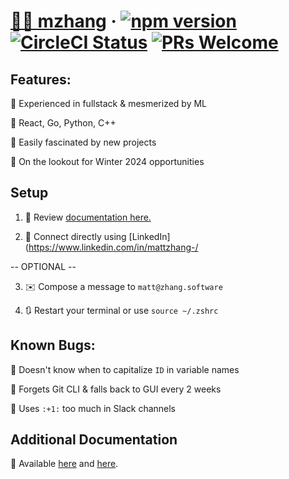 # [🧑‍💻 mzhang](https://zhang.software/) &middot; [![npm version](https://img.shields.io/npm/v/react.svg?style=flat)](https://www.npmjs.com/package/react) [![CircleCI Status](https://circleci.com/gh/facebook/react.svg?style=shield&circle-token=:circle-token)](https://circleci.com/gh/facebook/react) [![PRs Welcome](https://img.shields.io/badge/PRs-welcome-brightgreen.svg)](https://reactjs.org/docs/how-to-contribute.html#your-first-pull-request)

## Features:

🥞 Experienced in fullstack & mesmerized by ML

🦎 React, Go, Python, C++

💫 Easily fascinated by new projects

🔭 On the lookout for Winter 2024 opportunities

## Setup

1. 📰 Review [documentation here.](https://zhang.software/resume.pdf) 

2. 🤝 Connect directly using [LinkedIn](https://www.linkedin.com/in/mattzhang-/
 
-- OPTIONAL --

3. :envelope: Compose a message to `matt@zhang.software` 

4. 🔃 Restart your terminal or use `source ~/.zshrc`

## Known Bugs:

🤷 Doesn't know when to capitalize `ID` in variable names

🤦 Forgets Git CLI & falls back to GUI every 2 weeks

🙊 Uses `:+1:` too much in Slack channels


## Additional Documentation

🧾 Available [here](https://zhang.software/) and [here](https://zhang.software/resume.pdf). 
